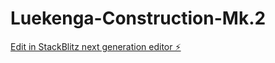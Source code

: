 # Luekenga-Construction-Mk.2

[Edit in StackBlitz next generation editor ⚡️](https://stackblitz.com/~/github.com/USPMATCH45SILVER/Luekenga-Construction-Mk.2)
